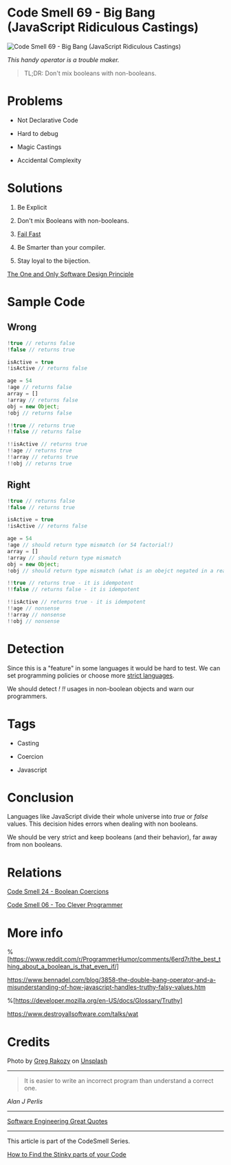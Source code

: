 # Code Smell 69 - Big Bang (JavaScript Ridiculous Castings)

![Code Smell 69 - Big Bang (JavaScript Ridiculous Castings)](greg-rakozy-0LU4vO5iFpM-unsplash.jpg)

*This handy operator is a trouble maker.*

> TL;DR: Don't mix booleans with non-booleans.

# Problems

- Not Declarative Code

- Hard to debug

- Magic Castings

- Accidental Complexity

# Solutions

1. Be Explicit

2. Don't mix Booleans with non-booleans.

3. [Fail Fast](../../Theory/Fail%20Fast/readme.md)

4. Be Smarter than your compiler.

5. Stay loyal to the bijection.

[The One and Only Software Design Principle](../../Theory/The%20One%20and%20Only%20Software%20Design%20Principle/readme.md)

# Sample Code

## Wrong

[Gist Url]: # (https://gist.github.com/mcsee/2ba58f618ce930b3d8361596e1a76d28)
```javascript
!true // returns false
!false // returns true

isActive = true 
!isActive // returns false

age = 54
!age // returns false
array = []
!array // returns false
obj = new Object;
!obj // returns false

!!true // returns true
!!false // returns false

!!isActive // returns true
!!age // returns true
!!array // returns true
!!obj // returns true
```

## Right

[Gist Url]: # (https://gist.github.com/mcsee/fef521fa00f16f2e302d2f7ef41bf178)
```javascript
!true // returns false
!false // returns true

isActive = true 
!isActive // returns false

age = 54
!age // should return type mismatch (or 54 factorial!)
array = []
!array // should return type mismatch
obj = new Object;
!obj // should return type mismatch (what is an obejct negated in a real domain?)

!!true // returns true - it is idempotent
!!false // returns false - it is idempotent

!!isActive // returns true - it is idempotent
!!age // nonsense
!!array // nonsense
!!obj // nonsense
```

# Detection

Since this is a "feature" in some languages it would be hard to test. We can set programming policies or choose more [strict languages](https://dev.to/tmaximini/typescript-bang-operator-considered-harmful-3hhi).

We should detect *!* *!!* usages in non-boolean objects and warn our programmers.

# Tags

- Casting

- Coercion

- Javascript

# Conclusion

Languages like JavaScript divide their whole universe into *true* or *false* values. This decision hides errors when dealing with non booleans. 

We should be very strict and keep booleans (and their behavior), far away from non booleans.

# Relations

[Code Smell 24 - Boolean Coercions](../../Code%20Smells/Code%20Smell%2024%20-%20Boolean%20Coercions/readme.md)

[Code Smell 06 - Too Clever Programmer](../../Code%20Smells/Code%20Smell%2006%20-%20Too%20Clever%20Programmer/readme.md)

# More info

%[https://www.reddit.com/r/ProgrammerHumor/comments/6erd7r/the_best_thing_about_a_boolean_is_that_even_if/]

https://www.bennadel.com/blog/3858-the-double-bang-operator-and-a-misunderstanding-of-how-javascript-handles-truthy-falsy-values.htm

%[https://developer.mozilla.org/en-US/docs/Glossary/Truthy]

https://www.destroyallsoftware.com/talks/wat

# Credits

Photo by [Greg Rakozy](https://unsplash.com/@grakozy) on [Unsplash](https://unsplash.com/s/photos/universe)  

* * *

> It is easier to write an incorrect program than understand a correct one.

_Alan J Perlis_
 
* * *
 
[Software Engineering Great Quotes](../../Quotes/Software%20Engineering%20Great%20Quotes/readme.md)

* * *

This article is part of the CodeSmell Series.

[How to Find the Stinky parts of your Code](../../Code%20Smells/How%20to%20Find%20the%20Stinky%20parts%20of%20your%20Code/readme.md)